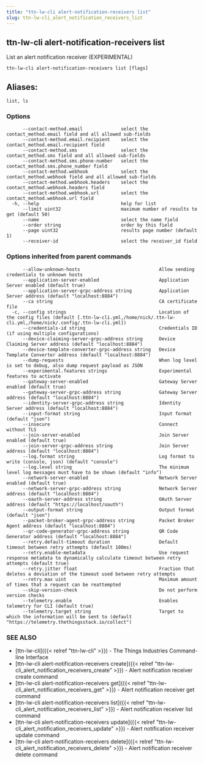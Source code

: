 ```yaml
---
title: "ttn-lw-cli alert-notification-receivers list"
slug: ttn-lw-cli_alert_notification_receivers_list
---
```


## ttn-lw-cli alert-notification-receivers list

List an alert notification receiver (EXPERIMENTAL)

```
ttn-lw-cli alert-notification-receivers list [flags]
```

## Aliases:
```
list, ls
```

### Options
```
      --contact-method.email              select the contact_method.email field and all allowed sub-fields
      --contact-method.email.recipient    select the contact_method.email.recipient field
      --contact-method.sms                select the contact_method.sms field and all allowed sub-fields
      --contact-method.sms.phone-number   select the contact_method.sms.phone_number field
      --contact-method.webhook            select the contact_method.webhook field and all allowed sub-fields
      --contact-method.webhook.headers    select the contact_method.webhook.headers field
      --contact-method.webhook.url        select the contact_method.webhook.url field
  -h, --help                              help for list
      --limit uint32                      maximum number of results to get (default 50)
      --name                              select the name field
      --order string                      order by this field
      --page uint32                       results page number (default 1)
      --receiver-id                       select the receiver_id field
```

### Options inherited from parent commands

```
      --allow-unknown-hosts                             Allow sending credentials to unknown hosts
      --application-server-enabled                      Application Server enabled (default true)
      --application-server-grpc-address string          Application Server address (default "localhost:8884")
      --ca string                                       CA certificate file
  -c, --config strings                                  Location of the config files (default [.ttn-lw-cli.yml,/home/nick/.ttn-lw-cli.yml,/home/nick/.config/.ttn-lw-cli.yml])
      --credentials-id string                           Credentials ID (if using multiple configurations)
      --device-claiming-server-grpc-address string      Device Claiming Server address (default "localhost:8884")
      --device-template-converter-grpc-address string   Device Template Converter address (default "localhost:8884")
      --dump-requests                                   When log level is set to debug, also dump request payload as JSON
      --experimental.features strings                   Experimental features to activate
      --gateway-server-enabled                          Gateway Server enabled (default true)
      --gateway-server-grpc-address string              Gateway Server address (default "localhost:8884")
      --identity-server-grpc-address string             Identity Server address (default "localhost:8884")
      --input-format string                             Input format (default "json")
      --insecure                                        Connect without TLS
      --join-server-enabled                             Join Server enabled (default true)
      --join-server-grpc-address string                 Join Server address (default "localhost:8884")
      --log.format string                               Log format to write (console, json) (default "console")
      --log.level string                                The minimum level log messages must have to be shown (default "info")
      --network-server-enabled                          Network Server enabled (default true)
      --network-server-grpc-address string              Network Server address (default "localhost:8884")
      --oauth-server-address string                     OAuth Server address (default "https://localhost/oauth")
      --output-format string                            Output format (default "json")
      --packet-broker-agent-grpc-address string         Packet Broker Agent address (default "localhost:8884")
      --qr-code-generator-grpc-address string           QR Code Generator address (default "localhost:8884")
      --retry.default-timeout duration                  Default timeout between retry attempts (default 100ms)
      --retry.enable-metadata                           Use request response metadata to dynamically calculate timeout between retry attempts (default true)
      --retry.jitter float                              Fraction that deletes a deviation of the timeout used between retry attempts
      --retry.max uint                                  Maximum amount of times that a request can be reattempted
      --skip-version-check                              Do not perform version checks
      --telemetry.enable                                Enables telemetry for CLI (default true)
      --telemetry.target string                         Target to which the information will be sent to (default "https://telemetry.thethingsstack.io/collect")
```

### SEE ALSO

* [ttn-lw-cli]({{< relref "ttn-lw-cli" >}})	 - The Things Industries Command-line Interface
* [ttn-lw-cli alert-notification-receivers create]({{< relref "ttn-lw-cli_alert_notification_receivers_create" >}})	 - Alert notification receiver create command
* [ttn-lw-cli alert-notification-receivers get]({{< relref "ttn-lw-cli_alert_notification_receivers_get" >}})	 - Alert notification receiver get command
* [ttn-lw-cli alert-notification-receivers list]({{< relref "ttn-lw-cli_alert_notification_receivers_list" >}})	 - Alert notification receiver list command
* [ttn-lw-cli alert-notification-receivers update]({{< relref "ttn-lw-cli_alert_notification_receivers_update" >}})	 - Alert notification receiver update command
* [ttn-lw-cli alert-notification-receivers delete]({{< relref "ttn-lw-cli_alert_notification_receivers_delete" >}})	 - Alert notification receiver delete command
